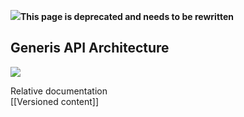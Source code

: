 <!--
parent:
    title: Documentation_for_core_components
author:
    - 'Jérôme Bogaerts'
created_at: '2010-12-02 16:27:34'
updated_at: '2013-03-13 12:58:49'
tags:
    - 'Documentation for core components'
-->

![](http://forge.taotesting.com/attachments/download/760/attention.png)**This page is deprecated and needs to be rewritten**

Generis API Architecture
------------------------

![](http://forge.taotesting.com/attachments/download/762/GenerisCoreKernel.png)

Relative documentation<br/>
[[Versioned content]]

